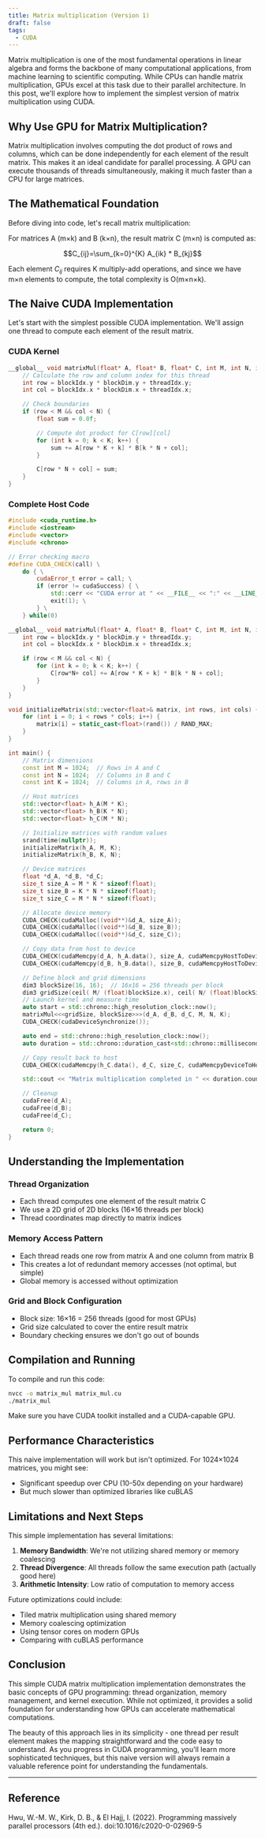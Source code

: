 ```yaml
---
title: Matrix multiplication (Version 1)
draft: false
tags:
  - CUDA
---
```



Matrix multiplication is one of the most fundamental operations in linear algebra and forms the backbone of many computational applications, from machine learning to scientific computing. While CPUs can handle matrix multiplication, GPUs excel at this task due to their parallel architecture. In this post, we'll explore how to implement the simplest version of matrix multiplication using CUDA.

## Why Use GPU for Matrix Multiplication?

Matrix multiplication involves computing the dot product of rows and columns, which can be done independently for each element of the result matrix. This makes it an ideal candidate for parallel processing. A GPU can execute thousands of threads simultaneously, making it much faster than a CPU for large matrices.

## The Mathematical Foundation

Before diving into code, let's recall matrix multiplication:

For matrices A (m×k) and B (k×n), the result matrix C (m×n) is computed as:

$$C_{ij}=\sum_{k=0}^{K} A_{ik} * B_{kj}$$



Each element $C_{ij}$ requires K multiply-add operations, and since we have m×n elements to compute, the total complexity is O(m×n×k).

## The Naive CUDA Implementation

Let's start with the simplest possible CUDA implementation. We'll assign one thread to compute each element of the result matrix.

### CUDA Kernel

```c++
__global__ void matrixMul(float* A, float* B, float* C, int M, int N, int K) {
    // Calculate the row and column index for this thread
    int row = blockIdx.y * blockDim.y + threadIdx.y;
    int col = blockIdx.x * blockDim.x + threadIdx.x;

    // Check boundaries
    if (row < M && col < N) {
        float sum = 0.0f;

        // Compute dot product for C[row][col]
        for (int k = 0; k < K; k++) {
            sum += A[row * K + k] * B[k * N + col];
        }

        C[row * N + col] = sum;
    }
}
```

### Complete Host Code

```c++
#include <cuda_runtime.h>
#include <iostream>
#include <vector>
#include <chrono>

// Error checking macro
#define CUDA_CHECK(call) \
    do { \
        cudaError_t error = call; \
        if (error != cudaSuccess) { \
            std::cerr << "CUDA error at " << __FILE__ << ":" << __LINE__ << " - " << cudaGetErrorString(error) << std::endl; \
            exit(1); \
        } \
    } while(0)

__global__ void matrixMul(float* A, float* B, float* C, int M, int N, int K) {
    int row = blockIdx.y * blockDim.y + threadIdx.y;
    int col = blockIdx.x * blockDim.x + threadIdx.x;

    if (row < M && col < N) {
        for (int k = 0; k < K; k++) {
            C[row*N+ col] += A[row * K + k] * B[k * N + col];
        }
    }
}

void initializeMatrix(std::vector<float>& matrix, int rows, int cols) {
    for (int i = 0; i < rows * cols; i++) {
        matrix[i] = static_cast<float>(rand()) / RAND_MAX;
    }
}

int main() {
    // Matrix dimensions
    const int M = 1024;  // Rows in A and C
    const int N = 1024;  // Columns in B and C
    const int K = 1024;  // Columns in A, rows in B

    // Host matrices
    std::vector<float> h_A(M * K);
    std::vector<float> h_B(K * N);
    std::vector<float> h_C(M * N);

    // Initialize matrices with random values
    srand(time(nullptr));
    initializeMatrix(h_A, M, K);
    initializeMatrix(h_B, K, N);

    // Device matrices
    float *d_A, *d_B, *d_C;
    size_t size_A = M * K * sizeof(float);
    size_t size_B = K * N * sizeof(float);
    size_t size_C = M * N * sizeof(float);

    // Allocate device memory
    CUDA_CHECK(cudaMalloc((void**)&d_A, size_A));
    CUDA_CHECK(cudaMalloc((void**)&d_B, size_B));
    CUDA_CHECK(cudaMalloc((void**)&d_C, size_C));

    // Copy data from host to device
    CUDA_CHECK(cudaMemcpy(d_A, h_A.data(), size_A, cudaMemcpyHostToDevice));
    CUDA_CHECK(cudaMemcpy(d_B, h_B.data(), size_B, cudaMemcpyHostToDevice));

    // Define block and grid dimensions
    dim3 blockSize(16, 16);  // 16x16 = 256 threads per block
    dim3 gridSize(ceil( M/ (float)blockSize.x), ceil( N/ (float)blockSize.y));
    // Launch kernel and measure time
    auto start = std::chrono::high_resolution_clock::now();
    matrixMul<<<gridSize, blockSize>>>(d_A, d_B, d_C, M, N, K);
    CUDA_CHECK(cudaDeviceSynchronize());

    auto end = std::chrono::high_resolution_clock::now();
    auto duration = std::chrono::duration_cast<std::chrono::milliseconds>(end - start);

    // Copy result back to host
    CUDA_CHECK(cudaMemcpy(h_C.data(), d_C, size_C, cudaMemcpyDeviceToHost));

    std::cout << "Matrix multiplication completed in " << duration.count() << " ms" << std::endl;

    // Cleanup
    cudaFree(d_A);
    cudaFree(d_B);
    cudaFree(d_C);

    return 0;
}
```

## Understanding the Implementation

### Thread Organization

- Each thread computes one element of the result matrix C
- We use a 2D grid of 2D blocks (16×16 threads per block)
- Thread coordinates map directly to matrix indices

### Memory Access Pattern

- Each thread reads one row from matrix A and one column from matrix B
- This creates a lot of redundant memory accesses (not optimal, but simple)
- Global memory is accessed without optimization

### Grid and Block Configuration

- Block size: 16×16 = 256 threads (good for most GPUs)
- Grid size calculated to cover the entire result matrix
- Boundary checking ensures we don't go out of bounds

## Compilation and Running

To compile and run this code:

```bash
nvcc -o matrix_mul matrix_mul.cu
./matrix_mul
```

Make sure you have CUDA toolkit installed and a CUDA-capable GPU.

## Performance Characteristics

This naive implementation will work but isn't optimized. For 1024×1024 matrices, you might see:

- Significant speedup over CPU (10-50x depending on your hardware)
- But much slower than optimized libraries like cuBLAS

## Limitations and Next Steps

This simple implementation has several limitations:

1. **Memory Bandwidth**: We're not utilizing shared memory or memory coalescing
2. **Thread Divergence**: All threads follow the same execution path (actually good here)
3. **Arithmetic Intensity**: Low ratio of computation to memory access

Future optimizations could include:

- Tiled matrix multiplication using shared memory
- Memory coalescing optimization
- Using tensor cores on modern GPUs
- Comparing with cuBLAS performance

## Conclusion

This simple CUDA matrix multiplication implementation demonstrates the basic concepts of GPU programming: thread organization, memory management, and kernel execution. While not optimized, it provides a solid foundation for understanding how GPUs can accelerate mathematical computations.

The beauty of this approach lies in its simplicity - one thread per result element makes the mapping straightforward and the code easy to understand. As you progress in CUDA programming, you'll learn more sophisticated techniques, but this naive version will always remain a valuable reference point for understanding the fundamentals.


---
## Reference
Hwu, W.-M. W., Kirk, D. B., & El Hajj, I. (2022). Programming massively parallel processors (4th ed.). doi:10.1016/c2020-0-02969-5
